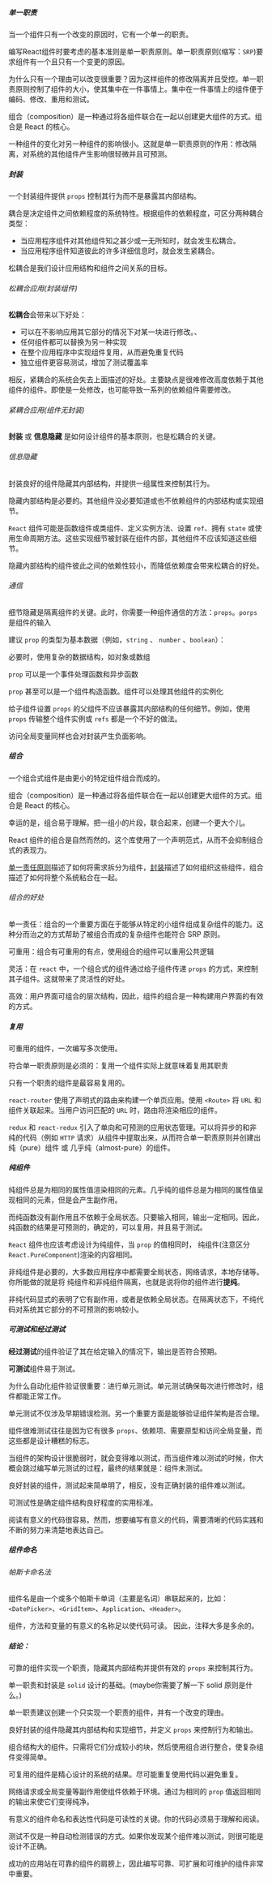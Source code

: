 ##### 单一职责

当一个组件只有一个改变的原因时，它有一个单一的职责。

编写React组件时要考虑的基本准则是单一职责原则。单一职责原则(缩写：`SRP`)要求组件有一个且只有一个变更的原因。

为什么只有一个理由可以改变很重要？因为这样组件的修改隔离并且受控。单一职责原则控制了组件的大小，使其集中在一件事情上。集中在一件事情上的组件便于编码、修改、重用和测试。

组合（composition）是一种通过将各组件联合在一起以创建更大组件的方式。组合是 React 的核心。

一种组件的变化对另一种组件的影响很小。这就是单一职责原则的作用：修改隔离，对系统的其他组件产生影响很轻微并且可预测。

##### 封装

一个封装组件提供 `props` 控制其行为而不是暴露其内部结构。

耦合是决定组件之间依赖程度的系统特性。根据组件的依赖程度，可区分两种耦合类型：

- 当应用程序组件对其他组件知之甚少或一无所知时，就会发生松耦合。
- 当应用程序组件知道彼此的许多详细信息时，就会发生紧耦合。

松耦合是我们设计应用结构和组件之间关系的目标。

###### 松耦合应用(封装组件)

**松耦合**会带来以下好处：

- 可以在不影响应用其它部分的情况下对某一块进行修改。、
- 任何组件都可以替换为另一种实现
- 在整个应用程序中实现组件复用，从而避免重复代码
- 独立组件更容易测试，增加了测试覆盖率

相反，紧耦合的系统会失去上面描述的好处。主要缺点是很难修改高度依赖于其他组件的组件。即使是一处修改，也可能导致一系列的依赖组件需要修改。

###### 紧耦合应用(组件无封装)

**封装** 或 **信息隐藏** 是如何设计组件的基本原则，也是松耦合的关键。

###### 信息隐藏

封装良好的组件隐藏其内部结构，并提供一组属性来控制其行为。

隐藏内部结构是必要的。其他组件没必要知道或也不依赖组件的内部结构或实现细节。

`React` 组件可能是函数组件或类组件、定义实例方法、设置 `ref`、拥有 `state` 或使用生命周期方法。这些实现细节被封装在组件内部，其他组件不应该知道这些细节。

隐藏内部结构的组件彼此之间的依赖性较小，而降低依赖度会带来松耦合的好处。

###### 通信

细节隐藏是隔离组件的关键。此时，你需要一种组件通信的方法：`props`。`porps` 是组件的输入

建议 `prop` 的类型为基本数据（例如，`string` 、 `number` 、`boolean`）：

必要时，使用复杂的数据结构，如对象或数组

`prop` 可以是一个事件处理函数和异步函数

`prop` 甚至可以是一个组件构造函数。组件可以处理其他组件的实例化

给子组件设置 `props` 的父组件不应该暴露其内部结构的任何细节。例如，使用 `props` 传输整个组件实例或 `refs` 都是一个不好的做法。

访问全局变量同样也会对封装产生负面影响。

##### 组合

一个组合式组件是由更小的特定组件组合而成的。

组合（composition）是一种通过将各组件联合在一起以创建更大组件的方式。组合是 React 的核心。

幸运的是，组合易于理解。把一组小的片段，联合起来，创建一个更大个儿。

React 组件的组合是自然而然的。这个库使用了一个声明范式，从而不会抑制组合式的表现力。

[单一责任原则](https://juejin.im/post/5d4acb28e51d45620771f082)描述了如何将需求拆分为组件，[封装](https://juejin.im/post/5d4c329e51882511ed7c203f)描述了如何组织这些组件，组合描述了如何将整个系统粘合在一起。

###### 组合的好处

单一责任：组合的一个重要方面在于能够从特定的小组件组成复杂组件的能力。这种分而治之的方式帮助了被组合而成的复杂组件也能符合 SRP 原则。

可重用：组合有可重用的有点，使用组合的组件可以重用公共逻辑

灵活：在 `react` 中，一个组合式的组件通过给子组件传递 `props` 的方式，来控制其子组件。这就带来了灵活性的好处。

高效：用户界面可组合的层次结构，因此，组件的组合是一种构建用户界面的有效的方式。

##### 复用

可重用的组件，一次编写多次使用。

符合单一职责原则是必须的：复用一个组件实际上就意味着复用其职责

只有一个职责的组件是最容易复用的。

`react-router` 使用了声明式的路由来构建一个单页应用。使用 `<Route>` 将 `URL` 和组件关联起来。当用户访问匹配的 `URL` 时，路由将渲染相应的组件。

`redux` 和 `react-redux` 引入了单向和可预测的应用状态管理。可以将异步的和非纯的代码（例如 `HTTP` 请求）从组件中提取出来，从而符合单一职责原则并创建出 纯（pure）组件 或 几乎纯（almost-pure）的组件。

##### 纯组件

纯组件总是为相同的属性值渲染相同的元素。几乎纯的组件总是为相同的属性值呈现相同的元素，但是会产生副作用。

而纯函数没有副作用且不依赖于全局状态。只要输入相同，输出一定相同。因此，纯函数的结果是可预测的，确定的，可以复用，并且易于测试。

`React` 组件也应该考虑设计为纯组件，当 `prop` 的值相同时， 纯组件(注意区分`React.PureComponent`)渲染的内容相同。

非纯组件是必要的，大多数应用程序中都需要全局状态，网络请求，本地存储等。你所能做的就是将 纯组件和非纯组件隔离，也就是说将你的组件进行**提纯**。

非纯代码显式的表明了它有副作用，或者是依赖全局状态。在隔离状态下，不纯代码对系统其它部分的不可预测的影响较小。

##### 可测试和经过测试

**经过测试**的组件验证了其在给定输入的情况下，输出是否符合预期。

**可测试**组件易于测试。

为什么自动化组件验证很重要：进行单元测试。单元测试确保每次进行修改时，组件都能正常工作。

单元测试不仅涉及早期错误检测。另一个重要方面是能够验证组件架构是否合理。

组件很难测试往往是因为它有很多 `props`、依赖项、需要原型和访问全局变量，而这些都是设计糟糕的标志。

当组件的架构设计很脆弱时，就会变得难以测试，而当组件难以测试的时候，你大概会跳过编写单元测试的过程，最终的结果就是：组件未测试。

良好封装的组件，测试起来简单明了，相反，没有正确封装的组件难以测试。

可测试性是确定组件结构良好程度的实用标准。

阅读有意义的代码很容易。然而，想要编写有意义的代码，需要清晰的代码实践和不断的努力来清楚地表达自己。

##### 组件命名

###### 帕斯卡命名法

组件名是由一个或多个帕斯卡单词（主要是名词）串联起来的，比如：`<DatePicker>`、`<GridItem>`、`Application`、`<Header>`。

组件，方法和变量的有意义的名称足以使代码可读。 因此，注释大多是多余的。

##### 结论：

可靠的组件实现一个职责，隐藏其内部结构并提供有效的 `props` 来控制其行为。

单一职责和封装是 `solid` 设计的基础。(maybe你需要了解一下 solid 原则是什么。)

单一职责建议创建一个只实现一个职责的组件，并有一个改变的理由。

良好封装的组件隐藏其内部结构和实现细节，并定义 `props` 来控制行为和输出。

组合结构大的组件。只需将它们分成较小的块，然后使用组合进行整合，使复杂组件变得简单。

可复用的组件是精心设计的系统的结果。尽可能重复使用代码以避免重复。

网络请求或全局变量等副作用使组件依赖于环境。通过为相同的 `prop` 值返回相同的输出来使它们变得纯净。

有意义的组件命名和表达性代码是可读性的关键。你的代码必须易于理解和阅读。

测试不仅是一种自动检测错误的方式。如果你发现某个组件难以测试，则很可能是设计不正确。

成功的应用站在可靠的组件的肩膀上，因此编写可靠、可扩展和可维护的组件非常中重要。

